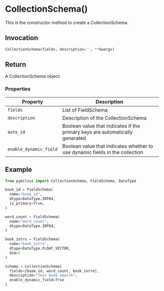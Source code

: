 # CollectionSchema()

This is the constructor method to create a CollectionSchema.

## Invocation

```python
CollectionSchema(fields, description='', **kwargs)
```

## Return

A CollectionSchema object.

### Properties

| Property               | Description                                                                  |
|------------------------|------------------------------------------------------------------------------|
| `fields`               | List of FieldSchema                                                          |
| `description`          | Description of the CollectionSchema                                          |
| `auto_id`              | Boolean value that indicates if the primary keys are automatically generated |
| `enable_dynamic_field` | Boolean value that indicates whether to use dynamic fields in the collection |

## Example

```python
from pymilvus import CollectionSchema, FieldSchema, DataType

book_id = FieldSchema(
  name="book_id", 
  dtype=DataType.INT64, 
  is_primary=True, 
)

word_count = FieldSchema(
  name="word_count", 
  dtype=DataType.INT64,  
)

book_intro = FieldSchema(
  name="book_intro", 
  dtype=DataType.FLOAT_VECTOR, 
  dim=2
)

schema = CollectionSchema(
  fields=[book_id, word_count, book_intro], 
  description="Test book search",
  enable_dynamic_field=True
)
```